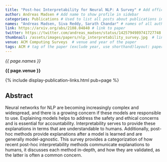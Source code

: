 ```yaml
---
title: "Post-hoc Interpretability for Neural NLP: A Survey" # Add official title
author: Andreas Madsen # Add name to show profile in sidebar
categories: Publications # Used to list all posts about publications in /publications/
names: "Andreas Madsen, Siva Reddy, Sarath Chandar" # names of all authors
link: https://arxiv.org/abs/2108.04840 # link to paper
twitter: https://twitter.com/andreas_madsen/status/1425794989741727748  # link to twitter thread (optional)
thumbnail: /assets/images/papers/nlp_interpretability_survey.jpg  # link to a thumbnail (optional)
venue: ACM Computing Surveys  # venue and year of the paper
tags: ACM # tag of the paper (exclude year, use shorthand)layout: paper
---
```


*{{ page.names }}*

**{{ page.venue }}**

{% include display-publication-links.html pub=page %}

## Abstract

Neural networks for NLP are becoming increasingly complex and widespread, and there is a growing concern if these models are responsible to use. Explaining models helps to address the safety and ethical concerns and is essential for accountability. Interpretability serves to provide these explanations in terms that are understandable to humans. Additionally, post-hoc methods provide explanations after a model is learned and are generally model-agnostic. This survey provides a categorization of how recent post-hoc interpretability methods communicate explanations to humans, it discusses each method in-depth, and how they are validated, as the latter is often a common concern.
